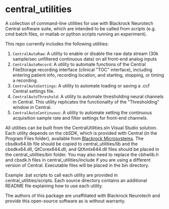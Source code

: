 # central_utilities
A collection of command-line utilities for use with Blackrock Neurotech Central software suite, which are intended to be called from scripts (e.g. cmd batch files, or matlab or python scripts running an experiment).

This repo currently includes the following utilities:
1. `CentralAutoRaw`: A utility to enable or disable the raw data stream (30k sample/sec unfiltered continuous data) on all front-end analog inputs
2. `CentralAutoRecord`: A utility to automate functions of the Central FileStorage recording interface (clinical "TOC" interface), including entering patient info, recording location, and starting, stopping, or timing a recording.
3. `CentralAutoSettings`: A utility to automate loading or saving a .ccf Central settings file.
4. `CentralAutoThreshold`: A utility to automate thresholding neural channels in Central. This utility replicates the functionality of the "Thresholding" window in Central.
5. `CentralAutoContinuous`: A utility to automate setting the continuous acquisition sample rate and filter settings for front-end channels.

All utilities can be built from the CentralUtilities.sln Visual Studio solution. Each utility depends on the cbSDK, which is provided with Central (in the Program Files folder), available from [Blackrock Microsystems](https://www.blackrockmicro.com/technical-support/software-downloads/). The cbsdkx64.lib file should be copied to central_utilities/lib and the cbsdkx64.dll, QtCorex644.dll, and QtXmlx644.dll files should be placed in the central_utiilties/bin folder. You may also need to replace the cbhwlib.h and cbsdk.h files in central_utilities/include if you are using a different version of Central. Executable files will be placed in the bin directory.

Example .bat scripts to call each utility are provided in central_utilities/scripts. Each source directory contains an additional README file explaining how to use each utility.

The authors of this package are unaffiliated with Blackrock Neurotech and provide this open-source software as is without warranty.

